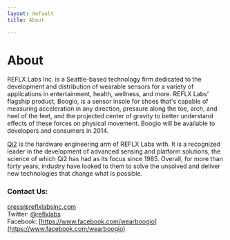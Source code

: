 ```yaml
---
layout: default
title: About

---
```


# About

REFLX Labs Inc. is a Seattle-based technology firm dedicated to the development and distribution of wearable sensors for a variety of applications in entertainment, health, wellness, and more. REFLX Labs' flagship product, Boogio, is a sensor insole for shoes that's capable of measuring acceleration in any direction, pressure along the toe, arch, and heel of the feet, and the projected center of gravity to better understand effects of these forces on physical movement. Boogio will be available to developers and consumers in 2014.

[Qi2](http://www.qi2.com/) is the hardware engineering arm of REFLX Labs with. It is a recognized leader in the development of advanced sensing and platform solutions, the science of which Qi2 has had as its focus since 1985. Overall, for more than forty years, industry have looked to them to solve the unsolved and deliver new technologies that change what is possible.

### Contact Us:

[press@reflxlabsinc.com](mailto:press@reflxlabsinc.com)<br>
Twitter: [@reflxlabs](https://twitter.com/reflxlabs)<br>
Facebook: [https://www.facebook.com/wearboogio](https://www.facebook.com/wearboogio)
